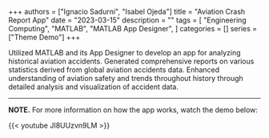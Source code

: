 +++
authors = ["Ignacio Sadurni", "Isabel Ojeda"]
title = "Aviation Crash Report App"
date = "2023-03-15"
description = ""
tags = [
    "Engineering Computing",
    "MATLAB",
    "MATLAB App Designer",
]
categories = []
series = ["Theme Demo"]
+++

Utilized MATLAB and its App Designer to develop an app for analyzing historical aviation accidents. Generated comprehensive reports on various statistics derived from global aviation accidents data. Enhanced understanding of aviation safety and trends throughout history through detailed analysis and visualization of accident data.

---

**NOTE.** For more information on how the app works, watch the demo below:

{{< youtube JI8UUzvn9LM >}}